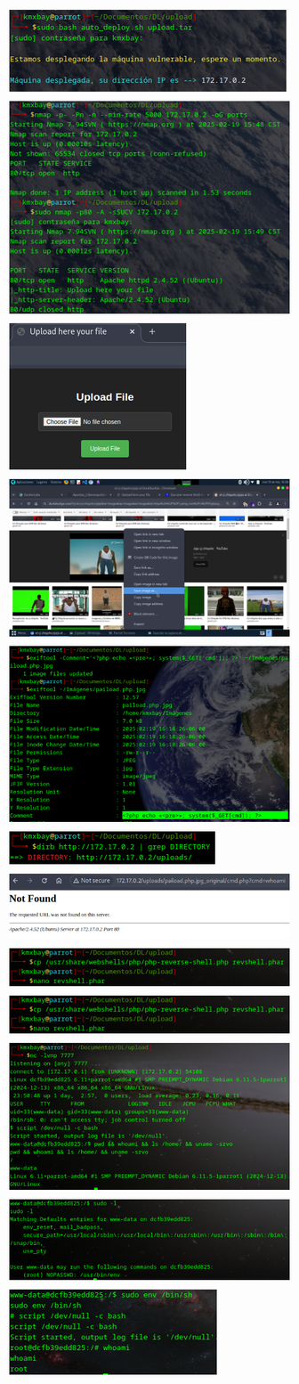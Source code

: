 ![](images/images-upload/Pasted%20image%2020250219154613.png)

![](images/images-upload/Pasted%20image%2020250219155022.png)

![](images/images-upload/Pasted%20image%2020250219155333.png)

![](images/images-upload/Pasted%20image%2020250219160114.png)

![](images/images-upload/Pasted%20image%2020250219161911.png)

![](images/images-upload/Pasted%20image%2020250219161611.png)

![](images/images-upload/Pasted%20image%2020250220160713.png)

![](images/images-upload/Pasted%20image%2020250220164527.png)

![](images/images-upload/Pasted%20image%2020250220165038.png)

![](images/images-upload/Pasted%20image%2020250220165330.png)

![](images/images-upload/Pasted%20image%2020250220165453.png)

![](images/images-upload/Pasted%20image%2020250220165803.png)
